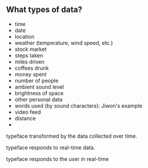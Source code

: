 ## What types of data?

- time
- date
- location
- weather (temperature, wind speed, etc.)
- stock market
- steps taken
- miles driven
- coffees drunk
- money spent
- number of people
- ambient sound level
- brightness of space
- other personal data
- words used (by sound characters): Jiwon's example
- video feed
- distance
- 



typeface transformed by the data collected over time.

typeface responds to real-time data.

typeface responds to the user in real-time
